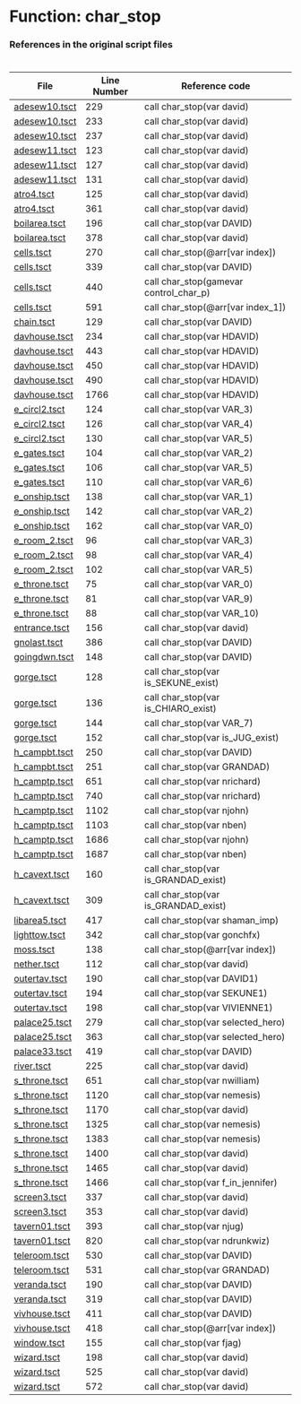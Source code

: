 # Function: char_stop
### References in the original script files

#

| File | Line Number | Reference code |
| --- | --- | --- |
| [adesew10.tsct](../../../out/adesew10.tsct#L229) | 229 | call char_stop(var david) |
| [adesew10.tsct](../../../out/adesew10.tsct#L233) | 233 | call char_stop(var david) |
| [adesew10.tsct](../../../out/adesew10.tsct#L237) | 237 | call char_stop(var david) |
| [adesew11.tsct](../../../out/adesew11.tsct#L123) | 123 | call char_stop(var david) |
| [adesew11.tsct](../../../out/adesew11.tsct#L127) | 127 | call char_stop(var david) |
| [adesew11.tsct](../../../out/adesew11.tsct#L131) | 131 | call char_stop(var david) |
| [atro4.tsct](../../../out/atro4.tsct#L125) | 125 | call char_stop(var david) |
| [atro4.tsct](../../../out/atro4.tsct#L361) | 361 | call char_stop(var david) |
| [boilarea.tsct](../../../out/boilarea.tsct#L196) | 196 | call char_stop(var DAVID) |
| [boilarea.tsct](../../../out/boilarea.tsct#L378) | 378 | call char_stop(var david) |
| [cells.tsct](../../../out/cells.tsct#L270) | 270 | call char_stop(@arr[var index]) |
| [cells.tsct](../../../out/cells.tsct#L339) | 339 | call char_stop(var DAVID) |
| [cells.tsct](../../../out/cells.tsct#L440) | 440 | call char_stop(gamevar control_char_p) |
| [cells.tsct](../../../out/cells.tsct#L591) | 591 | call char_stop(@arr[var index_1]) |
| [chain.tsct](../../../out/chain.tsct#L129) | 129 | call char_stop(var DAVID) |
| [davhouse.tsct](../../../out/davhouse.tsct#L234) | 234 | call char_stop(var HDAVID) |
| [davhouse.tsct](../../../out/davhouse.tsct#L443) | 443 | call char_stop(var HDAVID) |
| [davhouse.tsct](../../../out/davhouse.tsct#L450) | 450 | call char_stop(var HDAVID) |
| [davhouse.tsct](../../../out/davhouse.tsct#L490) | 490 | call char_stop(var HDAVID) |
| [davhouse.tsct](../../../out/davhouse.tsct#L1766) | 1766 | call char_stop(var HDAVID) |
| [e_circl2.tsct](../../../out/e_circl2.tsct#L124) | 124 | call char_stop(var VAR_3) |
| [e_circl2.tsct](../../../out/e_circl2.tsct#L126) | 126 | call char_stop(var VAR_4) |
| [e_circl2.tsct](../../../out/e_circl2.tsct#L130) | 130 | call char_stop(var VAR_5) |
| [e_gates.tsct](../../../out/e_gates.tsct#L104) | 104 | call char_stop(var VAR_2) |
| [e_gates.tsct](../../../out/e_gates.tsct#L106) | 106 | call char_stop(var VAR_5) |
| [e_gates.tsct](../../../out/e_gates.tsct#L110) | 110 | call char_stop(var VAR_6) |
| [e_onship.tsct](../../../out/e_onship.tsct#L138) | 138 | call char_stop(var VAR_1) |
| [e_onship.tsct](../../../out/e_onship.tsct#L142) | 142 | call char_stop(var VAR_2) |
| [e_onship.tsct](../../../out/e_onship.tsct#L162) | 162 | call char_stop(var VAR_0) |
| [e_room_2.tsct](../../../out/e_room_2.tsct#L96) | 96 | call char_stop(var VAR_3) |
| [e_room_2.tsct](../../../out/e_room_2.tsct#L98) | 98 | call char_stop(var VAR_4) |
| [e_room_2.tsct](../../../out/e_room_2.tsct#L102) | 102 | call char_stop(var VAR_5) |
| [e_throne.tsct](../../../out/e_throne.tsct#L75) | 75 | call char_stop(var VAR_0) |
| [e_throne.tsct](../../../out/e_throne.tsct#L81) | 81 | call char_stop(var VAR_9) |
| [e_throne.tsct](../../../out/e_throne.tsct#L88) | 88 | call char_stop(var VAR_10) |
| [entrance.tsct](../../../out/entrance.tsct#L156) | 156 | call char_stop(var david) |
| [gnolast.tsct](../../../out/gnolast.tsct#L386) | 386 | call char_stop(var DAVID) |
| [goingdwn.tsct](../../../out/goingdwn.tsct#L148) | 148 | call char_stop(var DAVID) |
| [gorge.tsct](../../../out/gorge.tsct#L128) | 128 | call char_stop(var is_SEKUNE_exist) |
| [gorge.tsct](../../../out/gorge.tsct#L136) | 136 | call char_stop(var is_CHIARO_exist) |
| [gorge.tsct](../../../out/gorge.tsct#L144) | 144 | call char_stop(var VAR_7) |
| [gorge.tsct](../../../out/gorge.tsct#L152) | 152 | call char_stop(var is_JUG_exist) |
| [h_campbt.tsct](../../../out/h_campbt.tsct#L250) | 250 | call char_stop(var DAVID) |
| [h_campbt.tsct](../../../out/h_campbt.tsct#L251) | 251 | call char_stop(var GRANDAD) |
| [h_camptp.tsct](../../../out/h_camptp.tsct#L651) | 651 | call char_stop(var nrichard) |
| [h_camptp.tsct](../../../out/h_camptp.tsct#L740) | 740 | call char_stop(var nrichard) |
| [h_camptp.tsct](../../../out/h_camptp.tsct#L1102) | 1102 | call char_stop(var njohn) |
| [h_camptp.tsct](../../../out/h_camptp.tsct#L1103) | 1103 | call char_stop(var nben) |
| [h_camptp.tsct](../../../out/h_camptp.tsct#L1686) | 1686 | call char_stop(var njohn) |
| [h_camptp.tsct](../../../out/h_camptp.tsct#L1687) | 1687 | call char_stop(var nben) |
| [h_cavext.tsct](../../../out/h_cavext.tsct#L160) | 160 | call char_stop(var is_GRANDAD_exist) |
| [h_cavext.tsct](../../../out/h_cavext.tsct#L309) | 309 | call char_stop(var is_GRANDAD_exist) |
| [libarea5.tsct](../../../out/libarea5.tsct#L417) | 417 | call char_stop(var shaman_imp) |
| [lighttow.tsct](../../../out/lighttow.tsct#L342) | 342 | call char_stop(var gonchfx) |
| [moss.tsct](../../../out/moss.tsct#L138) | 138 | call char_stop(@arr[var index]) |
| [nether.tsct](../../../out/nether.tsct#L112) | 112 | call char_stop(var david) |
| [outertav.tsct](../../../out/outertav.tsct#L190) | 190 | call char_stop(var DAVID1) |
| [outertav.tsct](../../../out/outertav.tsct#L194) | 194 | call char_stop(var SEKUNE1) |
| [outertav.tsct](../../../out/outertav.tsct#L198) | 198 | call char_stop(var VIVIENNE1) |
| [palace25.tsct](../../../out/palace25.tsct#L279) | 279 | call char_stop(var selected_hero) |
| [palace25.tsct](../../../out/palace25.tsct#L363) | 363 | call char_stop(var selected_hero) |
| [palace33.tsct](../../../out/palace33.tsct#L419) | 419 | call char_stop(var DAVID) |
| [river.tsct](../../../out/river.tsct#L225) | 225 | call char_stop(var david) |
| [s_throne.tsct](../../../out/s_throne.tsct#L651) | 651 | call char_stop(var nwilliam) |
| [s_throne.tsct](../../../out/s_throne.tsct#L1120) | 1120 | call char_stop(var nemesis) |
| [s_throne.tsct](../../../out/s_throne.tsct#L1170) | 1170 | call char_stop(var david) |
| [s_throne.tsct](../../../out/s_throne.tsct#L1325) | 1325 | call char_stop(var nemesis) |
| [s_throne.tsct](../../../out/s_throne.tsct#L1383) | 1383 | call char_stop(var nemesis) |
| [s_throne.tsct](../../../out/s_throne.tsct#L1400) | 1400 | call char_stop(var david) |
| [s_throne.tsct](../../../out/s_throne.tsct#L1465) | 1465 | call char_stop(var david) |
| [s_throne.tsct](../../../out/s_throne.tsct#L1466) | 1466 | call char_stop(var f_in_jennifer) |
| [screen3.tsct](../../../out/screen3.tsct#L337) | 337 | call char_stop(var david) |
| [screen3.tsct](../../../out/screen3.tsct#L353) | 353 | call char_stop(var david) |
| [tavern01.tsct](../../../out/tavern01.tsct#L393) | 393 | call char_stop(var njug) |
| [tavern01.tsct](../../../out/tavern01.tsct#L820) | 820 | call char_stop(var ndrunkwiz) |
| [teleroom.tsct](../../../out/teleroom.tsct#L530) | 530 | call char_stop(var DAVID) |
| [teleroom.tsct](../../../out/teleroom.tsct#L531) | 531 | call char_stop(var GRANDAD) |
| [veranda.tsct](../../../out/veranda.tsct#L190) | 190 | call char_stop(var DAVID) |
| [veranda.tsct](../../../out/veranda.tsct#L319) | 319 | call char_stop(var DAVID) |
| [vivhouse.tsct](../../../out/vivhouse.tsct#L411) | 411 | call char_stop(var DAVID) |
| [vivhouse.tsct](../../../out/vivhouse.tsct#L418) | 418 | call char_stop(@arr[var index]) |
| [window.tsct](../../../out/window.tsct#L155) | 155 | call char_stop(var fjag) |
| [wizard.tsct](../../../out/wizard.tsct#L198) | 198 | call char_stop(var david) |
| [wizard.tsct](../../../out/wizard.tsct#L525) | 525 | call char_stop(var david) |
| [wizard.tsct](../../../out/wizard.tsct#L572) | 572 | call char_stop(var david) |
